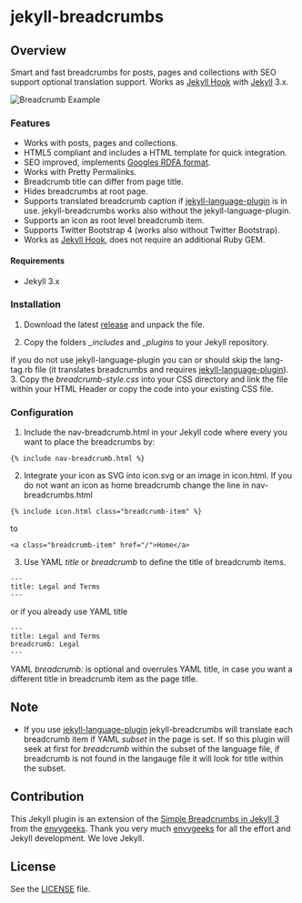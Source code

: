 # jekyll-breadcrumbs
## Overview
Smart and fast breadcrumbs for posts, pages and collections with SEO support optional translation support. Works as [Jekyll Hook](https://jekyllrb.com/docs/plugins/#hooks) with [Jekyll](https://jekyllrb.com) 3.x.

![Breadcrumb Example](https://github.com/git-no/jekyll-breadcrumbs/blob/master/breadcrumb-example.png)  

### Features

- Works with posts, pages and collections.
- HTML5 compliant and includes a HTML template for quick integration.
- SEO improved, implements [Googles RDFA format](https://developers.google.com/structured-data/breadcrumbs).
- Works with Pretty Permalinks.
- Breadcrumb title can differ from page title.
- Hides breadcrumbs at root page.
- Supports translated breadcrumb caption if [jekyll-language-plugin](https://github.com/vwochnik/jekyll-language-plugin) is in use. jekyll-breadcrumbs works also without the jekyll-language-plugin.
- Supports an icon as root level breadcrumb item.
- Supports Twitter Bootstrap 4 (works also without Twitter Bootstrap).
- Works as [Jekyll Hook](https://jekyllrb.com/docs/plugins/#hooks), does not require an additional Ruby GEM.

#### Requirements
* Jekyll 3.x

### Installation

1. Download the latest [release](https://github.com/git-no/jekyll-breadcrumbs/releases) and unpack the file.

2. Copy the folders *_includes* and *_plugins* to your Jekyll repository.

  If you do not use jekyll-language-plugin you can or should skip the lang-tag.rb file (it translates breadcrumbs and requires [jekyll-language-plugin](https://github.com/vwochnik/jekyll-language-plugin)).
3. Copy the *breadcrumb-style.css* into your CSS directory and link the file within your HTML Header or copy the code into your existing CSS file.

### Configuration
1. Include the nav-breadcrumb.html in your Jekyll code where every you want to place the breadcrumbs by:
  ```
  {% include nav-breadcrumb.html %}
  ```

2. Integrate your icon as SVG into icon.svg or an image in icon.html. If you do not want an icon as home breadcrumb change the line in nav-breadcrumbs.html

  ```
  {% include icon.html class="breadcrumb-item" %}
  ```
  to
  ```
  <a class="breadcrumb-item" href="/">Home</a>
  ```

3. Use YAML *title* or *breadcrumb* to define the title of breadcrumb items.

  ```
  ---
  title: Legal and Terms
  ---
  ```  
  or if you already use YAML title
  ```
  ---
  title: Legal and Terms
  breadcrumb: Legal
  ---
  ```
  YAML *breadcrumb:* is optional and overrules YAML title, in case you want a different title in breadcrumb item as the page title.


## Note
* If you use [jekyll-language-plugin](https://github.com/vwochnik/jekyll-language-plugin) jekyll-breadcrumbs will translate each breadcrumb item if YAML *subset* in the page is set. If so this plugin will seek at first for *breadcrumb* within the subset of the language file, if breadcrumb is not found in the langauge file it will look for title within the subset.

## Contribution
This Jekyll plugin is an extension of the [Simple Breadcrumbs in Jekyll 3](https://envygeeks.io/2015/12/06/super-simple-breadcrumbs-in-jekyll-3-0/) from the [envygeeks](https://github.com/envygeeks). Thank you very much [envygeeks](https://github.com/envygeeks) for all the effort and Jekyll development. We love Jekyll.

## License

See the [LICENSE](https://github.com/jekyll/jekyll/blob/master/LICENSE) file.
